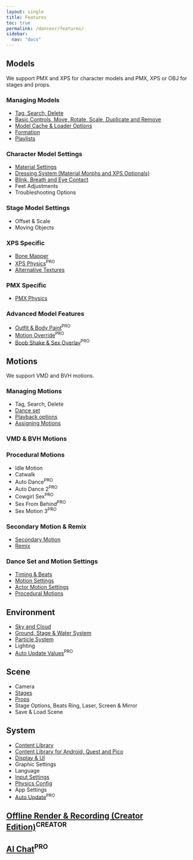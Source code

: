 ```yaml
---
layout: single
title: Features
toc: true
permalink: /dancexr/features/
sidebar:
  nav: "docs"
---
```


## Models
We support PMX and XPS for character models and PMX, XPS or OBJ for stages and props.

### Managing Models
* [Tag, Search, Delete](features/tagging)
* [Basic Controls, Move, Rotate, Scale, Duplicate and Remove](features/actor_tools)
* [Model Cache & Loader Options](features/loader_options)
* [Formation](features/formation)
* [Playlists](features/actor_playlist)

### Character Model Settings
* [Material Settings](features/material_settings)
* [Dressing System (Material Morphs and XPS Optionals)](features/optionals)
* [Blink, Breath and Eye Contact](features/eyecontact)
* Feet Adjustments
* Troubleshooting Options

### Stage Model Settings
* Offset & Scale
* Moving Objects

### XPS Specific
* [Bone Mapper](features/bone_mapper.md)
* [XPS Physics](features/xps_physics)<sup>PRO</sup>
* [Alternative Textures](features/alternative_textures)

### PMX Specific
* [PMX Physics](features/pmx_physics)

### Advanced Model Features
* [Outfit & Body Paint](features/outfit_body_paint)<sup>PRO</sup>
* [Motion Override](features/motion_override)<sup>PRO</sup>
* [Boob Shake & Sex Overlay](features/boob_shake_sex_overlay)<sup>PRO</sup>

## Motions
We support VMD and BVH motions.


### Managing Motions
* Tag, Search, Delete
* [Dance set](features/dance_set)
* [Playback options](features/playback_options)
* [Assigning Motions](features/assign_motion)


### VMD & BVH Motions


### Procedural Motions
* Idle Motion
* Catwalk
* Auto Dance<sup>PRO</sup>
* Auto Dance 2<sup>PRO</sup>
* Cowgirl Sex<sup>PRO</sup>
* Sex From Behind<sup>PRO</sup>
* Sex Motion 3<sup>PRO</sup>


### Secondary Motion & Remix
* [Secondary Motion](features/secondary_motion)
* [Remix](features/remix)


### Dance Set and Motion Settings
* [Timing & Beats](features/music_timing)
* [Motion Settings](features/motion_settings)
* [Actor Motion Settings](features/actor_motion_settings)
* [Procedural Motions](features/procedural_motions)


## Environment
* [Sky and Cloud](features/skymap)
* [Ground, Stage & Water System](features/ground)
* [Particle System](features/particles)
* Lighting
* [Auto Update Values](features/autoupdate)<sup>PRO</sup>

## Scene
* Camera
* [Stages](features/stages)
* [Props](features/props)
* Stage Options, Beats Ring, Laser, Screen & Mirror
* Save & Load Scene

## System
* [Content Library](preparecontent)
* [Content Library for Android, Quest and Pico](content_android_quest)
* [Display & UI](features/display_settings)
* Graphic Settings
* Language
* [Input Settings](features/controls)
* [Physics Config](features/system_physics)
* App Settings
* [Auto Update](features/autoupdate)<sup>PRO</sup>

## [Offline Render & Recording (Creator Edition)](creator.md)<sup>CREATOR</sup>

## [AI Chat](ai_chat)<sup>PRO</sup>

